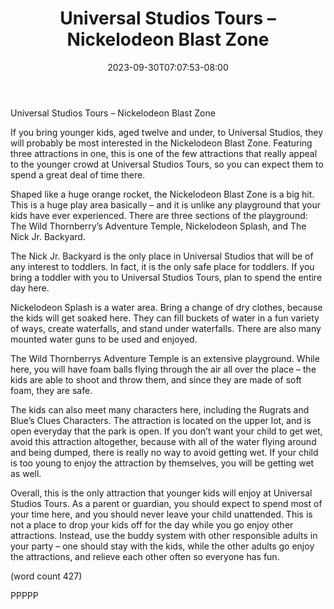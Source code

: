 ﻿---
title: "Universal Studios Tours – Nickelodeon Blast Zone"
date: 2023-09-30T07:07:53-08:00
description: "Universal Studio Tours Tips for Web Success"
featured_image: "/images/Universal Studio Tours.jpg"
tags: ["Universal Studio Tours"]
---

Universal Studios Tours – Nickelodeon Blast Zone

If you bring younger kids, aged twelve and under, to 
Universal Studios, they will probably be most 
interested in the Nickelodeon Blast Zone. Featuring 
three attractions in one, this is one of the few 
attractions that really appeal to the younger crowd 
at Universal Studios Tours, so you can expect them 
to spend a great deal of time there.

Shaped like a huge orange rocket, the Nickelodeon 
Blast Zone is a big hit. This is a huge play area 
basically – and it is unlike any playground that your 
kids have ever experienced. There are three 
sections of the playground: The Wild Thornberry’s 
Adventure Temple, Nickelodeon Splash, and The 
Nick Jr. Backyard.

The Nick Jr. Backyard is the only place in Universal 
Studios that will be of any interest to toddlers. In 
fact, it is the only safe place for toddlers. If you 
bring a toddler with you to Universal Studios Tours, 
plan to spend the entire day here. 

Nickelodeon Splash is a water area. Bring a 
change of dry clothes, because the kids will get 
soaked here. They can fill buckets of water in a fun 
variety of ways, create waterfalls, and stand under 
waterfalls. There are also many mounted water 
guns to be used and enjoyed.

The Wild Thornberrys Adventure Temple is an 
extensive playground. While here, you will have 
foam balls flying through the air all over the place – 
the kids are able to shoot and throw them, and 
since they are made of soft foam, they are safe. 

The kids can also meet many characters here, 
including the Rugrats and Blue’s Clues Characters. 
The attraction is located on the upper lot, and is 
open everyday that the park is open. If you don’t 
want your child to get wet, avoid this attraction 
altogether, because with all of the water flying 
around and being dumped, there is really no way to 
avoid getting wet. If your child is too young to enjoy
 the attraction by themselves, you will be getting 
wet as well.

Overall, this is the only attraction that younger kids 
will enjoy at Universal Studios Tours. As a parent or 
guardian, you should expect to spend most of your 
time here, and you should never leave your child 
unattended. This is not a place to drop your kids off 
for the day while you go enjoy other attractions. 
Instead, use the buddy system with other 
responsible adults in your party – one should stay 
with the kids, while the other adults go enjoy the 
attractions, and relieve each other often so everyone 
has fun.

(word count 427)

PPPPP






